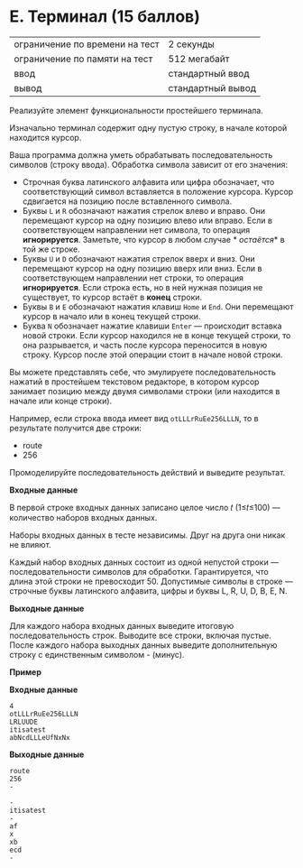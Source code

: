 # E. Терминал (15 баллов)

|                                |                   |
|--------------------------------|-------------------|
| ограничение по времени на тест | 2 секунды         |
| ограничение по памяти на тест  | 512 мегабайт      |
| ввод                           | стандартный ввод  |
| вывод                          | стандартный вывод |

Реализуйте элемент функциональности простейшего терминала.

Изначально терминал содержит одну пустую строку, в начале которой находится курсор.

Ваша программа должна уметь обрабатывать последовательность символов (строку ввода). Обработка символа зависит от его
значения:

* Строчная буква латинского алфавита или цифра обозначает, что соответствующий символ вставляется в положение курсора.
  Курсор сдвигается на позицию после вставленного символа.
* Буквы `L` и `R` обозначают нажатия стрелок влево и вправо. Они перемещают курсор на одну позицию влево или вправо.
  Если в соответствующем направлении нет символа, то операция **игнорируется**. Заметьте, что курсор в любом случае *
  *остаётся** в той же строке.
* Буквы `U` и `D` обозначают нажатия стрелок вверх и вниз. Они перемещают курсор на одну позицию вверх или вниз. Если в
  соответствующем направлении нет строки, то операция **игнорируется**. Если строка есть, но в ней нужная позиция не
  существует, то курсор встаёт в **конец** строки.
* Буквы `B` и `E` обозначают нажатия клавиш `Home` и `End`. Они перемещают курсор в начало или в конец текущей строки.
* Буква `N` обозначает нажатие клавиши `Enter` — происходит вставка новой строки. Если курсор находился не в конце
  текущей строки, то она разрывается, и часть после курсора переносится в новую строку. Курсор после этой операции стоит
  в начале новой строки.

Вы можете представлять себе, что эмулируете последовательность нажатий в простейшем текстовом редакторе, в котором
курсор занимает позицию между двумя символами строки (или находится в начале или конце строки).

Например, если строка ввода имеет вид `otLLLrRuEe256LLLN`, то в результате получится две строки:

* route
* 256

Промоделируйте последовательность действий и выведите результат.

**Входные данные**

В первой строке входных данных записано целое число 𝑡 (1≤𝑡≤100) — количество наборов входных данных.

Наборы входных данных в тесте независимы. Друг на друга они никак не влияют.

Каждый набор входных данных состоит из одной непустой строки — последовательности символов для обработки. Гарантируется,
что длина этой строки не превосходит 50. Допустимые символы в строке — строчные буквы латинского алфавита, цифры и буквы
L, R, U, D, B, E, N.

**Выходные данные**

Для каждого набора входных данных выведите итоговую последовательность строк. Выводите все строки, включая пустые. После
каждого набора выходных данных выведите дополнительную строку с единственным символом - (минус).

**Пример**

**Входные данные**

```
4
otLLLrRuEe256LLLN
LRLUUDE
itisatest
abNcdLLLeUfNxNx
```

 

**Выходные данные**

```
route
256
-

-
itisatest
-
af
x
xb
ecd
-
```
